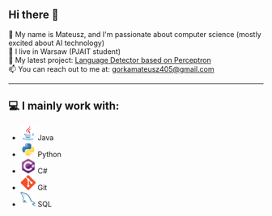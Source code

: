 ## Hi there 👋

🎯 My name is Mateusz, and I'm passionate about computer science (mostly excited about AI technology)  
🌱 I live in Warsaw (PJAIT student)  
💼 My latest project: [Language Detector based on Perceptron](https://github.com/mateuszgorka/Perceptron-evaluation.git)  
📫 You can reach out to me at: [gorkamateusz405@gmail.com](mailto:gorkamateusz405@gmail.com)

---

## 💻 I mainly work with:
- <img src="https://raw.githubusercontent.com/devicons/devicon/master/icons/java/java-original.svg" alt="Java" width="30" height="30"/> Java
- <img src="https://raw.githubusercontent.com/devicons/devicon/master/icons/python/python-original.svg" alt="Python" width="30" height="30"/> Python
- <img src="https://raw.githubusercontent.com/devicons/devicon/master/icons/csharp/csharp-original.svg" alt="C#" width="30" height="30"/> C#
- <img src="https://raw.githubusercontent.com/devicons/devicon/master/icons/git/git-original.svg" alt="Git" width="30" height="30"/> Git
- <img src="https://raw.githubusercontent.com/devicons/devicon/master/icons/mysql/mysql-original.svg" alt="SQL" width="30" height="30"/> SQL
